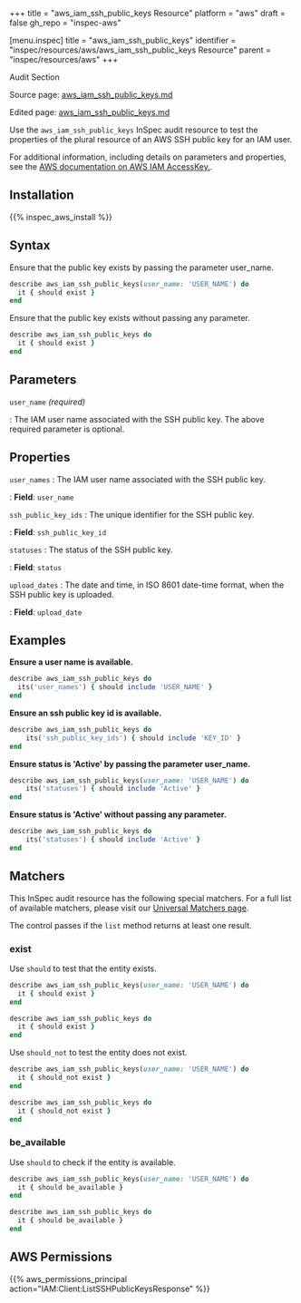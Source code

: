 +++
title = "aws_iam_ssh_public_keys Resource"
platform = "aws"
draft = false
gh_repo = "inspec-aws"

[menu.inspec]
title = "aws_iam_ssh_public_keys"
identifier = "inspec/resources/aws/aws_iam_ssh_public_keys Resource"
parent = "inspec/resources/aws"
+++

<div class="admonition-note">
<p class="admonition-note-title">Audit Section</p>
<div class="admonition-note-text">
<p>Source page: <a href="https://github.com/inspec/inspec-aws/blob/main/docs/resources/aws_iam_ssh_public_keys.md">aws_iam_ssh_public_keys.md</a></p>
<p>Edited page: <a href="https://github.com/ianmadd/inspec-aws/blob/im/hugo/docs-chef-io/content/inspec/resources/aws_iam_ssh_public_keys.md">aws_iam_ssh_public_keys.md</a></p>
</div>
</div>



Use the `aws_iam_ssh_public_keys` InSpec audit resource to test the properties of the plural resource of an AWS SSH public key for an IAM user.

For additional information, including details on parameters and properties, see the [AWS documentation on AWS IAM AccessKey.](https://docs.aws.amazon.com/AWSCloudFormation/latest/UserGuide/aws-properties-iam-accesskey.html).

## Installation

{{% inspec_aws_install %}}

## Syntax

Ensure that the public key exists by passing the parameter user_name.

```ruby
describe aws_iam_ssh_public_keys(user_name: 'USER_NAME') do
  it { should exist }
end
```

Ensure that the public key exists without passing any parameter.

```ruby
describe aws_iam_ssh_public_keys do
  it { should exist }
end
```

## Parameters

`user_name` _(required)_ 

: The IAM user name associated with the SSH public key. The above required parameter is optional.

## Properties

`user_names`
: The IAM user name associated with the SSH public key.

: **Field**: `user_name`

`ssh_public_key_ids`
: The unique identifier for the SSH public key.

: **Field**: `ssh_public_key_id`

`statuses`
: The status of the SSH public key.

: **Field**: `status`

`upload_dates`
: The date and time, in ISO 8601 date-time format, when the SSH public key is uploaded.

: **Field**: `upload_date`

## Examples

**Ensure a user name is available.**

```ruby
describe aws_iam_ssh_public_keys do
  its('user_names') { should include 'USER_NAME' }
end
```

**Ensure an ssh public key id is available.**

```ruby
describe aws_iam_ssh_public_keys do
    its('ssh_public_key_ids') { should include 'KEY_ID' }
end
```

**Ensure status is 'Active' by passing the parameter user_name.**

```ruby
describe aws_iam_ssh_public_keys(user_name: 'USER_NAME') do
    its('statuses') { should include 'Active' }
end
```

**Ensure status is 'Active' without passing any parameter.**

```ruby
describe aws_iam_ssh_public_keys do
    its('statuses') { should include 'Active' }
end
```

## Matchers

This InSpec audit resource has the following special matchers. For a full list of available matchers, please visit our [Universal Matchers page](https://www.inspec.io/docs/reference/matchers/).

The control passes if the `list` method returns at least one result.

### exist

Use `should` to test that the entity exists.

```ruby
describe aws_iam_ssh_public_keys(user_name: 'USER_NAME') do
  it { should exist }
end
```

```ruby
describe aws_iam_ssh_public_keys do
  it { should exist }
end
```

Use `should_not` to test the entity does not exist.

```ruby
describe aws_iam_ssh_public_keys(user_name: 'USER_NAME') do
  it { should_not exist }
end
```

```ruby
describe aws_iam_ssh_public_keys do
  it { should_not exist }
end
```

### be_available

Use `should` to check if the entity is available.

```ruby
describe aws_iam_ssh_public_keys(user_name: 'USER_NAME') do
  it { should be_available }
end
```

```ruby
describe aws_iam_ssh_public_keys do
  it { should be_available }
end
```

## AWS Permissions

{{% aws_permissions_principal action="IAM:Client:ListSSHPublicKeysResponse" %}}
